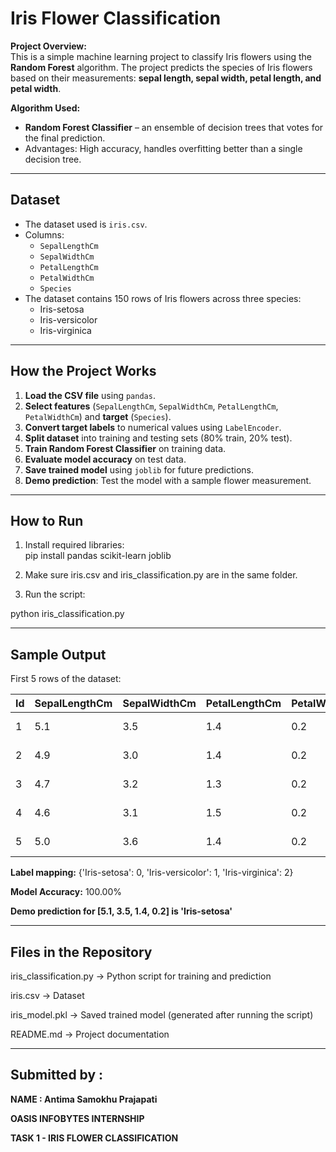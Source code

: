 # Iris Flower Classification

**Project Overview:**  
This is a simple machine learning project to classify Iris flowers using the **Random Forest** algorithm. The project predicts the species of Iris flowers based on their measurements: **sepal length, sepal width, petal length, and petal width**.  

**Algorithm Used:**  
- **Random Forest Classifier** – an ensemble of decision trees that votes for the final prediction.  
- Advantages: High accuracy, handles overfitting better than a single decision tree.

---

## **Dataset**
- The dataset used is `iris.csv`.  
- Columns:
  - `SepalLengthCm`
  - `SepalWidthCm`
  - `PetalLengthCm`
  - `PetalWidthCm`
  - `Species`
- The dataset contains 150 rows of Iris flowers across three species:
  - Iris-setosa
  - Iris-versicolor
  - Iris-virginica

---

## **How the Project Works**
1. **Load the CSV file** using `pandas`.  
2. **Select features** (`SepalLengthCm`, `SepalWidthCm`, `PetalLengthCm`, `PetalWidthCm`) and **target** (`Species`).  
3. **Convert target labels** to numerical values using `LabelEncoder`.  
4. **Split dataset** into training and testing sets (80% train, 20% test).  
5. **Train Random Forest Classifier** on training data.  
6. **Evaluate model accuracy** on test data.  
7. **Save trained model** using `joblib` for future predictions.  
8. **Demo prediction**: Test the model with a sample flower measurement.  

---

## **How to Run**
1. Install required libraries:  
pip install pandas scikit-learn joblib

2. Make sure iris.csv and iris_classification.py are in the same folder.

3. Run the script:

python iris_classification.py

---

## **Sample Output**

First 5 rows of the dataset:

| Id | SepalLengthCm | SepalWidthCm | PetalLengthCm | PetalWidthCm | Species      |
|----|---------------|--------------|---------------|--------------|--------------|
| 1  | 5.1           | 3.5          | 1.4           | 0.2          | Iris-setosa  |
| 2  | 4.9           | 3.0          | 1.4           | 0.2          | Iris-setosa  |
| 3  | 4.7           | 3.2          | 1.3           | 0.2          | Iris-setosa  |
| 4  | 4.6           | 3.1          | 1.5           | 0.2          | Iris-setosa  |
| 5  | 5.0           | 3.6          | 1.4           | 0.2          | Iris-setosa  |


**Label mapping:** {'Iris-setosa': 0, 'Iris-versicolor': 1, 'Iris-virginica': 2}

**Model Accuracy:** 100.00%

**Demo prediction for [5.1, 3.5, 1.4, 0.2] is 'Iris-setosa'**

---

## **Files in the Repository**

iris_classification.py → Python script for training and prediction

iris.csv → Dataset

iris_model.pkl → Saved trained model (generated after running the script)

README.md → Project documentation

---

## **Submitted by :** 

**NAME : Antima Samokhu Prajapati**

**OASIS INFOBYTES INTERNSHIP**

**TASK 1 - IRIS FLOWER CLASSIFICATION**


